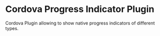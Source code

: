 Cordova Progress Indicator Plugin
======

Cordova Plugin allowing to show native progress indicators of different types.
